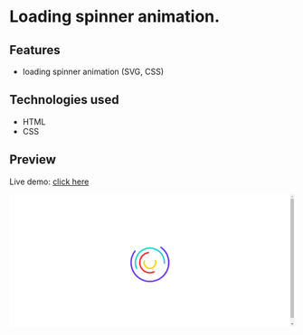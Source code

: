 # Loading spinner animation.

## Features

- loading spinner animation (SVG, CSS)

## Technologies used

- HTML
- CSS

## Preview

Live demo: [click here](https://pawelpohland.github.io/loading-spinner2/)

[![App screenshot](preview.png "Preview - screenshot")](https://pawelpohland.github.io/loading-spinner2/)
